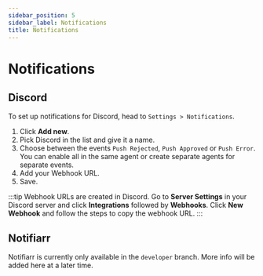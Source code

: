 ```yaml
---
sidebar_position: 5
sidebar_label: Notifications
title: Notifications
---
```


# Notifications

## Discord

To set up notifications for Discord, head to `Settings > Notifications`.

1. Click **Add new**.
2. Pick Discord in the list and give it a name.
3. Choose between the events `Push Rejected`, `Push Approved` or `Push Error`. You can enable all in the same agent or create separate agents for separate events.
4. Add your Webhook URL.
5. Save.

:::tip
Webhook URLs are created in Discord. Go to **Server Settings** in your Discord server and click **Integrations** followed by **Webhooks**. Click **New Webhook** and follow the steps to copy the webhook URL.
:::

## Notifiarr

Notifiarr is currently only available in the `developer` branch.
More info will be added here at a later time.
